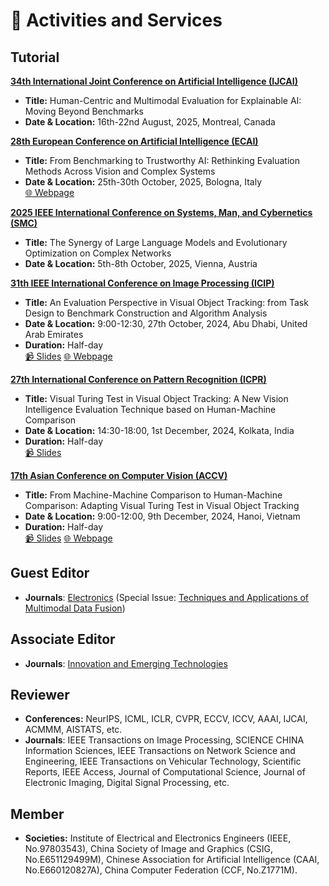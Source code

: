 # 📣 Activities and Services

## Tutorial

**[34th International Joint Conference on Artificial Intelligence (IJCAI)](https://2025.ijcai.org/)**
- **Title:** Human-Centric and Multimodal Evaluation for Explainable AI: Moving Beyond Benchmarks
- **Date & Location:** 16th-22nd August, 2025, Montreal, Canada
<!-- - **Duration:** Half-day<br> -->
<!-- [📹 Slides](https://huuuuusy.github.io/files/ICIP2024-slides.pdf) -->
<!-- [🌐 Webpage](https://sites.google.com/view/icip24-tutorial-vot/)  -->

**[28th European Conference on Artificial Intelligence (ECAI)](https://ecai2025.org/)**
- **Title:** From Benchmarking to Trustworthy AI: Rethinking Evaluation Methods Across Vision and Complex Systems
- **Date & Location:** 25th-30th October, 2025, Bologna, Italy<br>
[🌐 Webpage](https://sites.google.com/view/ecai25-trusteval-tutorial/) 
<!-- - **Duration:** Half-day<br> -->
<!-- [📹 Slides](https://huuuuusy.github.io/files/ICIP2024-slides.pdf) -->


**[2025 IEEE International Conference on Systems, Man, and Cybernetics (SMC)](https://www.ieeesmc2025.org/)**
- **Title:** The Synergy of Large Language Models and Evolutionary Optimization on Complex Networks 
- **Date & Location:** 5th-8th October, 2025, Vienna, Austria
<!-- - **Duration:** Half-day<br> -->
<!-- [📹 Slides](https://huuuuusy.github.io/files/ICIP2024-slides.pdf) -->
<!-- [🌐 Webpage](https://sites.google.com/view/icip24-tutorial-vot/)  -->

**[31th IEEE International Conference on Image Processing (ICIP)](https://2024.ieeeicip.org/)**
- **Title:** An Evaluation Perspective in Visual Object Tracking: from Task Design to Benchmark Construction and Algorithm Analysis
- **Date & Location:** 9:00-12:30, 27th October, 2024, Abu Dhabi, United Arab Emirates
- **Duration:** Half-day<br>
[📹 Slides](https://huuuuusy.github.io/files/ICIP2024-slides.pdf)
[🌐 Webpage](https://sites.google.com/view/icip24-tutorial-vot/) 

**[27th International Conference on Pattern Recognition (ICPR)](https://icpr2024.org/)**
- **Title:** Visual Turing Test in Visual Object Tracking: A New Vision Intelligence Evaluation Technique based on Human-Machine Comparison
- **Date & Location:** 14:30-18:00, 1st December, 2024, Kolkata, India
- **Duration:** Half-day<br>
[📹 Slides](https://huuuuusy.github.io/files/ICPR2024-slides.pdf)

**[17th Asian Conference on Computer Vision (ACCV)](https://accv2024.org/)**
- **Title:** From Machine-Machine Comparison to Human-Machine Comparison: Adapting Visual Turing Test in Visual Object Tracking
- **Date & Location:** 9:00-12:00, 9th December, 2024, Hanoi, Vietnam
- **Duration:** Half-day<br>
[📹 Slides](https://huuuuusy.github.io/files/ACCV2024-slides.pdf)
[🌐 Webpage](https://sites.google.com/view/accv-tutorial-vtt4vot/) 

## Guest Editor
- **Journals**: [Electronics](https://www.mdpi.com/journal/electronics) (Special Issue: [Techniques and Applications of Multimodal Data Fusion](https://www.mdpi.com/journal/electronics/special_issues/QVWA4F5H4E))

## Associate Editor
- **Journals**: [Innovation and Emerging Technologies](https://www.worldscientific.com/worldscinet/iet?srsltid=AfmBOopLcOIWa7JxQc87iT1UUl3PDKfsm47298tFwNS4qDaTVNTsS_JU)

## Reviewer

- **Conferences:**  NeurIPS, ICML, ICLR, CVPR, ECCV, ICCV, AAAI, IJCAI, ACMMM, AISTATS, etc.
- **Journals**: IEEE Transactions on Image Processing, SCIENCE CHINA Information Sciences, IEEE Transactions on Network Science and Engineering, IEEE Transactions on Vehicular Technology, Scientific Reports, IEEE Access, Journal of Computational Science, Journal of Electronic Imaging, Digital Signal Processing, etc.

## Member

- **Societies:** Institute of Electrical and Electronics Engineers (IEEE, No.97803543), China Society of Image and Graphics (CSIG, No.E651129499M), Chinese Association for Artificial Intelligence (CAAI, No.E660120827A), China Computer Federation (CCF, No.Z1771M).

<!-- <span class='anchor' id='collaborators'></span>

# 🤝 Collaborators

> I am honored to collaborate with these outstanding researchers. We engage in close discussions concerning various fields such as computer vision, cognitive science, AI4Science, and human-computer interaction. If you are interested in these areas as well, please feel free to contact me.

- [**Jiahui Gao**](https://sumilergao.github.io/jiahuig.hku/), Ph.D. at the [University of Hong Kong (HKU)](https://www.hku.hk/), focusing on natural language processing, including Pre-trained Language Modeling (PLM), Automatic Machining Learning (AutoML), and Multi-Modal (vision-language) learning.
- **Yanyao Zhou**, Ph.D. student at the [University of Hong Kong (HKU)](https://www.hku.hk/), focusing on cognitive science and psychology.
- **Fangchao Liu**, Ph.D. student at the [Hong Kong University of Science and Technology (HKUST)](https://hkust.edu.hk/zh-hant), focusing on computer vision and AI4Science.
- [**Meiqi Wu**](https://wmeiqi.github.io/), Ph.D. student at the [University of Chinese Academy of Sciences (UCAS)](https://www.ucas.ac.cn/), focusing on computer vision, intelligent evaluation technique, and human-computer interaction.
- **Yiping Ma**, Ph.D. student at the [East China Normal University](https://www.ecnu.edu.cn/), focusing on intelligent education technique and human-computer interaction.
- **Di Shang**, Ph.D. student at the [Institute of Automation, Chinese Academy of Sciences (CASIA)](http://www.ia.cas.cn/), focusing on computer vision, spiking neural network and few-shot learning.
- **Yaxuan Kang**, design researcher, research assistant and interaction designer at the [Institute of Automation, Chinese Academy of Sciences (CASIA)](http://www.ia.cas.cn/), focusing on human-computer interaction.
- **Jing Zhang**, research assistant at the [Institute of Automation, Chinese Academy of Sciences (CASIA)](http://www.ia.cas.cn/), focusing on computer vision and AI4Science.
- [**Yipei Wang**](https://github.com/updateforever), Ph.D. student at the [Southeast University](https://www.seu.edu.cn/), focusing on visual object tracking and recommendation system.
- [**Xiaokun Feng**](https://xiaokunfeng.github.io/), Ph.D. student at the [Institute of Automation, Chinese Academy of Sciences (CASIA)](http://www.ia.cas.cn/), focusing on visual object tracking, visual language tracking and AI4Science.
- [**Dailing Zhang**](https://zhangdailing8.github.io/), Ph.D. student at the [Institute of Automation, Chinese Academy of Sciences (CASIA)](http://www.ia.cas.cn/), focusing on visual object tracking, visual language tracking and AI4Science.
- [**Xuchen Li**](https://xuchen-li.github.io/), Ph.D. student at the [Institute of Automation, Chinese Academy of Sciences (CASIA)](http://www.ia.cas.cn/), focusing on visual object tracking, visual language tracking and AI4Science. -->